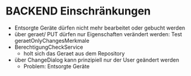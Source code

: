 BACKEND Einschränkungen
=======================

- Entsorgte Geräte dürfen nicht mehr bearbeitet oder gebucht werden
- über geraet/ PUT dürfen nur Eigenschaften verändert werden: Test geraetOnlyChangesMerkmale
- BerechtigungCheckService
	- holt sich das Geraet aus dem Repository
- über ChangeDialog kann prinzipiell nur der User geändert werden
	- Problem: Entsorgte Geräte